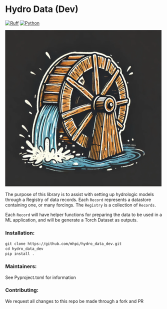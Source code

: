 # Hydro Data (Dev)
[![Ruff](https://img.shields.io/endpoint?url=https://raw.githubusercontent.com/astral-sh/ruff/main/assets/badge/v2.json)](https://github.com/astral-sh/ruff)
[![Python](https://img.shields.io/badge/python-3.10%20%7C%203.11-blue)]()

<img src="docs/images/hydro_data_logo.png" alt="Water Wheel" width="500" height="500">

The purpose of this library is to assist with setting up hydrologic models through a Registry of data records. Each `Record` represents a datastore containing one, or many forcings. The `Registry` is a collection of `Records`. 

Each `Record` will have helper functions for preparing the data to be used in a ML application, and will be generate a Torch Dataset as outputs. 

### Installation:
```shell
git clone https://github.com/mhpi/hydro_data_dev.git
cd hydro_data_dev
pip install .
```

### Maintainers:
See Pyproject.toml for information

### Contributing:
We request all changes to this repo be made through a fork and PR
